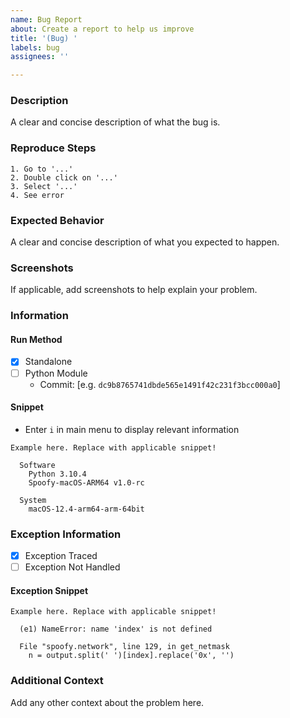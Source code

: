 ```yaml
---
name: Bug Report
about: Create a report to help us improve
title: '(Bug) '
labels: bug
assignees: ''

---
```


### Description
A clear and concise description of what the bug is.


### Reproduce Steps
```
1. Go to '...'
2. Double click on '...'
3. Select '...'
4. See error
```


### Expected Behavior
A clear and concise description of what you expected to happen.


### Screenshots
If applicable, add screenshots to help explain your problem.


### Information
#### Run Method
- [x] Standalone
- [ ] Python Module
  - Commit: [e.g. `dc9b8765741dbde565e1491f42c231f3bcc000a0`]

#### Snippet
- Enter `i` in main menu to display relevant information
```
Example here. Replace with applicable snippet!

  Software
    Python 3.10.4
    Spoofy-macOS-ARM64 v1.0-rc

  System
    macOS-12.4-arm64-arm-64bit
```


### Exception Information
- [x] Exception Traced
- [ ] Exception Not Handled

#### Exception Snippet
```
Example here. Replace with applicable snippet!

  (e1) NameError: name 'index' is not defined

  File "spoofy.network", line 129, in get_netmask
    n = output.split(' ')[index].replace('0x', '')
```


### Additional Context
Add any other context about the problem here.
